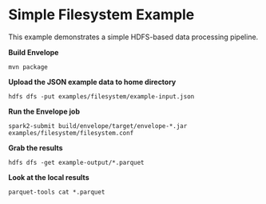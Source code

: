 # Simple Filesystem Example

This example demonstrates a simple HDFS-based data processing pipeline. 

**Build Envelope**

    mvn package

**Upload the JSON example data to home directory**

    hdfs dfs -put examples/filesystem/example-input.json

**Run the Envelope job**

    spark2-submit build/envelope/target/envelope-*.jar examples/filesystem/filesystem.conf

**Grab the results**

    hdfs dfs -get example-output/*.parquet

**Look at the local results**

    parquet-tools cat *.parquet
